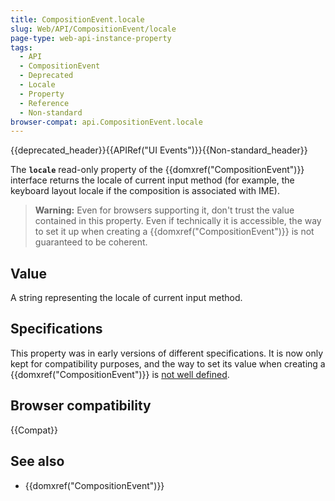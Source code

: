 ```yaml
---
title: CompositionEvent.locale
slug: Web/API/CompositionEvent/locale
page-type: web-api-instance-property
tags:
  - API
  - CompositionEvent
  - Deprecated
  - Locale
  - Property
  - Reference
  - Non-standard
browser-compat: api.CompositionEvent.locale
---
```


{{deprecated_header}}{{APIRef("UI Events")}}{{Non-standard_header}}

The **`locale`** read-only property of the
{{domxref("CompositionEvent")}} interface returns the locale of current input method
(for example, the keyboard layout locale if the composition is associated with IME).

> **Warning:** Even for browsers supporting it, don't trust the value contained in this property.
> Even if technically it is accessible, the way to set it up when creating a {{domxref("CompositionEvent")}}
> is not guaranteed to be coherent.

## Value

A string representing the locale of current input method.

## Specifications

This property was in early versions of different specifications. It is now only kept for compatibility purposes, and the way
to set its value when creating a {{domxref("CompositionEvent")}} is [not well defined](https://github.com/w3c/uievents/issues/48).

## Browser compatibility

{{Compat}}

## See also

- {{domxref("CompositionEvent")}}
